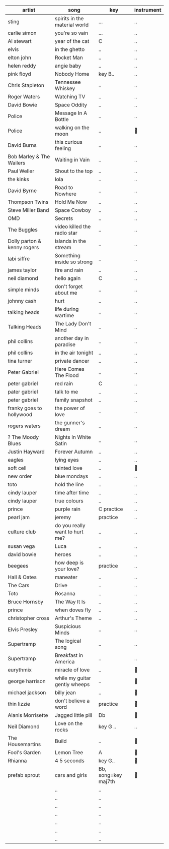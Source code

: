 | artist | song | key | instrument |
---------|------|-----|-------------
sting | spirits in the material world | ... | ..
carlie simon | you're so vain | ... | ..
Al stewart | year of the cat | C  | ..
elvis | in the ghetto | .. | ..
elton john | Rocket Man | .. | ..
helen reddy | angie baby | .. | ..
pink floyd |  Nobody Home | key B.. | ..
Chris Stapleton | Tennessee Whiskey | .. | ..
Roger Waters | Watching TV | .. | ..
David Bowie | Space Oddity | .. | ..
Police | Message In A Bottle | .. | ..
Police | walking on the moon | .. | 🎹
David Burns | this curious feeling | .. | ..
Bob Marley & The Wailers | Waiting in Vain | .. | ..
Paul Weller | Shout to the top | .. | ..
the kinks | lola | .. | ..
David Byrne | Road to Nowhere | .. | .. 
Thompson Twins | Hold Me Now | .. | ..
Steve Miller Band | Space Cowboy | .. | ..
OMD | Secrets | .. | ..
The Buggles | video killed the radio star | .. | ..
Dolly parton & kenny rogers | islands in the stream | .. | ..
labi siffre | Something inside so strong | .. | ..
james taylor | fire and rain | .. | ..
neil diamond | hello again | C  | ..
simple minds | don't forget about me | .. | ..
johnny cash | hurt | .. | ..
talking heads | life during wartime | .. | ..
Talking Heads | The Lady Don't Mind | .. | ..
phil collins | another day in paradise | .. | ..
phil collins | in the air tonight | .. | ..
tina turner | private dancer | .. | ..
Peter Gabriel | Here Comes The Flood | .. | ..
peter gabriel | red rain | C | ..
pater gabriel | talk to me | .. | ..
peter gabriel | family snapshot | .. | ..
franky goes to hollywood | the power of love | .. | ..
rogers waters | the gunner's dream | .. | ..
? The Moody Blues | Nights In White Satin | .. | ..
Justin Hayward | Forever Autumn | .. | ..
eagles | lying eyes | .. | ..
soft cell | tainted love | .. | 🎹
new order | blue mondays | .. | ..
toto | hold the line | .. | ..
cindy lauper | time after time | .. | ..
cindy lauper | true colours | .. | ..
prince | purple rain | C practice | ..
pearl jam | jeremy | practice | ..
culture club | do you really want to hurt me? | .. | ..
susan vega | Luca | .. | ..
david bowie | heroes | .. | ..
beegees | how deep is your love? | practice | ..
Hall & Oates | maneater | .. | ..
The Cars | Drive | .. | ..
Toto | Rosanna | .. | ..
Bruce Hornsby | The Way It Is | .. | ..
prince | when doves fly | .. | ..
christopher cross | Arthur's Theme | .. | ..
Elvis Presley | Suspicious Minds | .. | ..
Supertramp | The logical song |.. | ..
Supertramp | Breakfast in America | .. | ..
eurythmix | miracle of love | .. | 🎹
george harrison | while my guitar gently wheeps | .. | 🎹
michael jackson | billy jean | .. | 🎹
thin lizzie | don't believe a word | practice | 🎹
Alanis Morrisette | Jagged little pill | Db | 🎹 
Neil Diamond  | Love on the rocks |key G .. | ..
The Housemartins| Build | .. | 🎹 
Fool's Garden | Lemon Tree | A | 🎹
Rhianna | 4 5 seconds |key G.. | 🎹
prefab sprout | cars and girls | Bb, song=key maj7th  | 🎹
  |  | .. | ..
  |  | .. | ..
  |  | .. | ..
  |  | .. | ..
  |  | .. | ..
  |  | .. | ..
  |  | .. | ..
  
